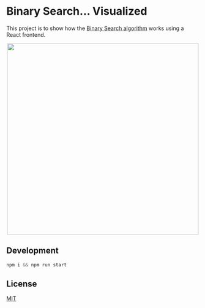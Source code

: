 # Binary Search... Visualized

This project is to show how the [Binary Search algorithm](https://www.khanacademy.org/computing/computer-science/algorithms/binary-search/a/binary-search) works using a React frontend.

<p align="center">
<img width="500" src="https://user-images.githubusercontent.com/2993937/141520527-182ee366-4415-4d79-a05d-066734e3251d.png">
</p>

## Development

```js
npm i && npm run start
```

## License

[MIT](LICENSE)
